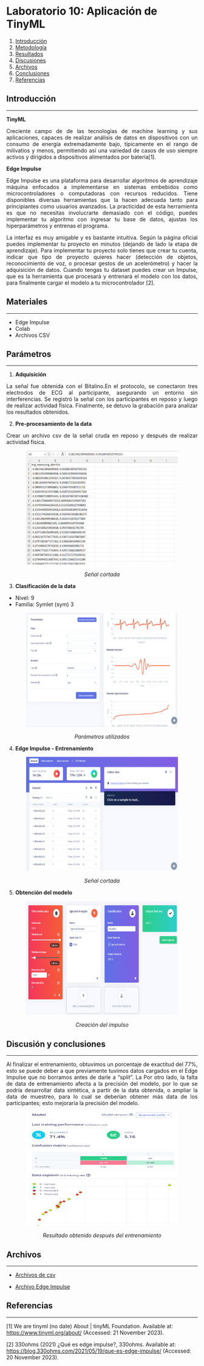 # Laboratorio 10: Aplicación de TinyML

1. [Introducción](#intro)
2. [Metodología](#met)
3. [Resultados](#resul)
4. [Discusiones](#disc)
5. [Archivos](#arch)
6. [Conclusiones](#conc)
7. [Referencias](#ref)


## **Introducción** <a name="intro"></a>
---
**TinyML**
<p align="justify"> Creciente campo de de las tecnologías de machine learning y sus aplicaciones, capaces de realizar análisis de datos en dispositivos con un consumo de energía extremadamente bajo, típicamente en el rango de milivatios y menos, permitiendo así una variedad de casos de uso siempre activos y dirigidos a dispositivos alimentados por batería[1].

**Edge Impulse**
<p align="justify"> Edge Impulse es una plataforma para desarrollar algoritmos de aprendizaje máquina enfocados a implementarse en sistemas embebidos como microcontroladores o computadoras con recursos reducidos. Tiene disponibles diversas herramientas que la hacen adecuada tanto para principiantes como usuarios avanzados. La practicidad de esta herramienta es que no necesitas involucrarte demasiado con el código, puedes implementar tu algoritmo con ingresar tu base de datos, ajustas los hiperparámetros y entrenas el programa.

<p align="justify"> La interfaz es muy amigable y es bastante intuitiva. Según la página oficial puedes implementar tu proyecto en minutos (dejando de lado la etapa de aprendizaje). Para implementar tu proyecto solo tienes que crear tu cuenta, indicar que tipo de proyecto quieres hacer (detección de objetos, reconocimiento de voz, o procesar gestos de un acelerómetro) y hacer la adquisición de datos. Cuando tengas tu dataset puedes crear un Impulse, que es la herramienta que procesará y entrenará el modelo con los datos, para finalmente cargar el modelo a tu microcontrolador [2].


## **Materiales** 
---

- Edge Impulse
- Colab
- Archivos CSV



## **Parámetros** <a name="met"></a>
--- 
1. **Adquisición** 
<p align="justify"> La señal fue obtenida con el Bitalino.En el protocolo, se conectaron tres electrodos de ECG al participante, asegurando un entorno sin interferencias. Se registró la señal con los participantes en reposo y luego de realizar actividad física. Finalmente, se detuvo la grabación para analizar los resultados obtenidos. 

2. **Pre-procesamiento de la data**
<p align="justify">Crear un archivo csv de la señal cruda en reposo y después de realizar actividad física.

<p align="center">
  <img src="img\pre.png"  width="400" height="300"> </p>
  <em><p align="center">Señal cortada</p></em> 

3. **Clasificación de la data**

-   Nivel: 9
-	Familia: Symlet (sym) 3


<p align="center">
  <img src="img\parametros.png"  width="400" height="300"> </p>
  <em><p align="center"> Parámetros utilizados</p></em> 

4. **Edge Impulse - Entrenamiento**

  <p align="center">
  <img src="img\split.png"  width="400" height="300"> </p>
  <em><p align="center">Señal cortada</p></em> 



5. **Obtención del modelo**

<p align="center">
  <img src="img\create_imp.png"  width="400" height="300"> </p>
  <em><p align="center">Creación del impulso</p></em> 

## **Discusión y conclusiones** <a name="disc"></a>
---

<p align="justify">Al finalizar el entrenamiento, obtuvimos un porcentaje de exactitud del 77%, esto se puede deber a que previamente tuvimos datos cargados en el Edge Impulse que no borramos antes de darle a “split”. La 
Por otro lado, la falta de data de entrenamiento afecta a la precisión del modelo, por lo que se podría desarrollar data sintética, a partir de la data obtenida, o ampliar la data de muestreo, para lo cual se deberían obtener más data de los participantes; esto mejoraría la precisión del modelo.
 
<p align="center">
  <img src="img\resultado.png"  width="400" height="300"> </p>
  <em><p align="center">Resultado obtenido después del entrenamiento </p></em>

## **Archivos** <a name="arch"></a>
---
- [Archivos de csv](https://github.com/StephanySamaniego/ISB_Grupo2-2023-2/tree/main/ISB/Laboratorios/Laboratorio%2010%20-%20TinyML/Archivos)

- [Archivo Edge Impulse](https://studio.edgeimpulse.com/studio/311090/learning/keras/5)


## **Referencias** <a name="ref"></a>
---

[1] We are tinyml (no date) About | tinyML Foundation. Available at: https://www.tinyml.org/about/ (Accessed: 21 November 2023). 

[2] 330ohms (2021) ¿Qué es edge impulse?, 330ohms. Available at: https://blog.330ohms.com/2021/05/19/que-es-edge-impulse/ (Accessed: 20 November 2023). 

